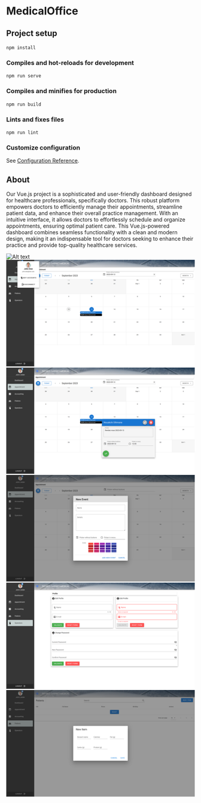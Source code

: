 # MedicalOffice

## Project setup
```
npm install
```

### Compiles and hot-reloads for development
```
npm run serve
```

### Compiles and minifies for production
```
npm run build
```

### Lints and fixes files
```
npm run lint
```

### Customize configuration
See [Configuration Reference](https://cli.vuejs.org/config/).

## About

Our Vue.js project is a sophisticated and user-friendly dashboard designed for healthcare professionals, specifically doctors. This robust platform empowers doctors to efficiently manage their appointments, streamline patient data, and enhance their overall practice management. With an intuitive interface, it allows doctors to effortlessly schedule and organize appointments, ensuring optimal patient care. This Vue.js-powered dashboard combines seamless functionality with a clean and modern design, making it an indispensable tool for doctors seeking to enhance their practice and provide top-quality healthcare services.

![Alt text](<ReadmeFiles/Screenshot from 2023-09-13 15-55-07.png>)
![Alt text](<ReadmeFiles/Screenshot from 2023-09-13 15-56-44.png>)
![Alt text](<ReadmeFiles/Screenshot from 2023-09-13 15-57-17.png>)
![Alt text](<ReadmeFiles/Screenshot from 2023-09-13 15-57-35.png>)
![Alt text](<ReadmeFiles/Screenshot from 2023-09-13 15-58-05.png>)
![Alt text](<ReadmeFiles/Screenshot from 2023-09-13 15-58-17.png>)

